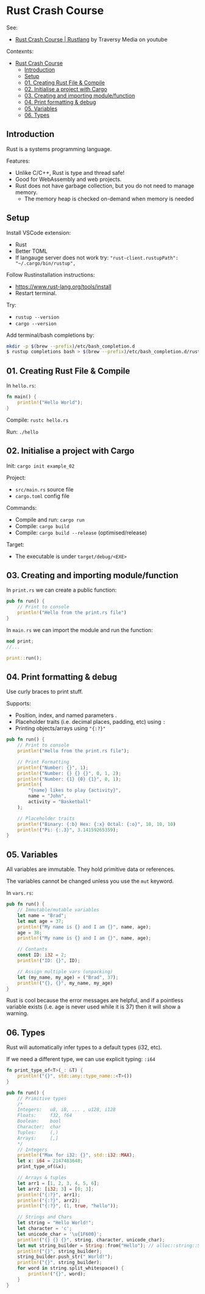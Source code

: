 # Rust Crash Course

See:
* [Rust Crash Course | Rustlang](https://www.youtube.com/watch?v=zF34dRivLOw) by Traversy Media on youtube

Contexnts:
- [Rust Crash Course](#rust-crash-course)
  - [Introduction](#introduction)
  - [Setup](#setup)
  - [01. Creating Rust File & Compile](#01-creating-rust-file--compile)
  - [02. Initialise a project with Cargo](#02-initialise-a-project-with-cargo)
  - [03. Creating and importing module/function](#03-creating-and-importing-modulefunction)
  - [04. Print formatting & debug](#04-print-formatting--debug)
  - [05. Variables](#05-variables)
  - [06. Types](#06-types)

## Introduction

Rust is a systems programming language.

Features:
* Unlike C/C++, Rust is type and thread safe!
* Good for WebAssembly and web projects.
* Rust does not have garbage collection, but you do not need to manage memory.
  * The memory heap is checked on-demand when memory is needed

## Setup

Install VSCode extension:
* Rust
* Better TOML
* If langauge server does not work try: `"rust-client.rustupPath": "~/.cargo/bin/rustup",`


Follow Rustinstallation instructions:
* https://www.rust-lang.org/tools/install
* Restart terminal.

Try:
* `rustup --version`
* `cargo --version`

Add terminal/bash completions by:
```bash
mkdir -p $(brew --prefix)/etc/bash_completion.d
$ rustup completions bash > $(brew --prefix)/etc/bash_completion.d/rustup.bash-completion
```

## 01. Creating Rust File & Compile

In `hello.rs`:
```rs
fn main() {
    println!("Hello World");
}
```

Compile: `rustc hello.rs`

Run: `./hello`

## 02. Initialise a project with Cargo

Init: `cargo init example_02`

Project:
* `src/main.rs` source file
* `cargo.toml` config file

Commands:
* Compile and run: `cargo run`
* Compile: `cargo build`
* Compile: `cargo build --release` (optimised/release)

Target:
* The executable is under `target/debug/<EXE>`

## 03. Creating and importing module/function

In `print.rs` we can create a public function:
```rs
pub fn run() {
    // Print to console
    println!("Hello from the print.rs file")
}
```

In `main.rs` we can import the module and run the function:
```rs
mod print;
//...

print::run();
```

## 04. Print formatting & debug

Use curly braces to print stuff.

Supports:
* Position, index, and named parameters .
* Placeholder traits (i.e. decimal places, padding, etc) using `:`
* Printing objects/arrays using `"{:?}"`

```rs
pub fn run() {
    // Print to console
    println!("Hello from the print.rs file");

    // Print Formatting
    println!("Number: {}", 1);
    println!("Number: {} {} {}", 0, 1, 2);
    println!("Number: {1} {0} {1}", 0, 1);
    println!(
        "{name} likes to play {activity}",
        name = "John",
        activity = "Basketball"
    );

    // Placeholder traits
    println!("Binary: {:b} Hex: {:x} Octal: {:o}", 10, 10, 10)
    println!("Pi: {:.3}", 3.14159265359);
}
```

## 05. Variables

All variables are immutable. They hold primitive data or references.

The variables cannot be changed unless you use the `mut` keyword.

In `vars.rs`:
```rs
pub fn run() {
    // Immutable/mutable variables
    let name = "Brad";
    let mut age = 37;
    println!("My name is {} and I am {}", name, age);
    age = 38;
    println!("My name is {} and I am {}", name, age);

    // Contants
    const ID: i32 = 2;
    println!("ID: {}", ID);

    // Assign multiple vars (unpacking)
    let (my_name, my_age) = ("Brad", 37);
    println!("{}, {}", my_name, my_age)
}
```

Rust is cool because the error messages are helpful, and if a pointless variable exists
(i.e. age is never used while it is 37) then it will show a warning.

## 06. Types

Rust will automatically infer types to a default types (i32, etc).

If we need a different type, we can use explicit typing: `:i64`

```rs
fn print_type_of<T>(_: &T) {
    println!("{}", std::any::type_name::<T>())
}

pub fn run() {
    // Primitive types
    /*
    Integers:   u8, i8, ... , u128, i128
    Floats:     f32, f64
    Boolean:    bool
    Character:  char
    Tuples:     (,)
    Arrays:     [,]
    */
    // Integers
    println!("Max for i32: {}", std::i32::MAX);
    let x: i64 = 2147483648;
    print_type_of(&x);

    // Arrays & tuples
    let arr1 = [1, 2, 3, 4, 5, 6];
    let arr2: [i32; 3] = [0; 3];
    println!("{:?}", arr1);
    println!("{:?}", arr2);
    println!("{:?}", (1, true, "hello"));

    // Strings and Chars
    let string = "Hello World!";
    let character = 'c';
    let unicode_char = '\u{1F600}';
    println!("{} {} {}", string, character, unicode_char);
    let mut string_builder = String::from("Hello"); // alloc::string::String
    println!("{}", string_builder);
    string_builder.push_str(" World!");
    println!("{}", string_builder);
    for word in string.split_whitespace() {
        println!("{}", word);
    }
}
```